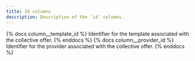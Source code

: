 ```yaml
---
title: Id columns
description: Description of the `id` columns.
---
```


{% docs column__template_id %} Identifier for the template associated with the collective offer. {% enddocs %}
{% docs column__provider_id %} Identifier for the provider associated with the collective offer. {% enddocs %}
